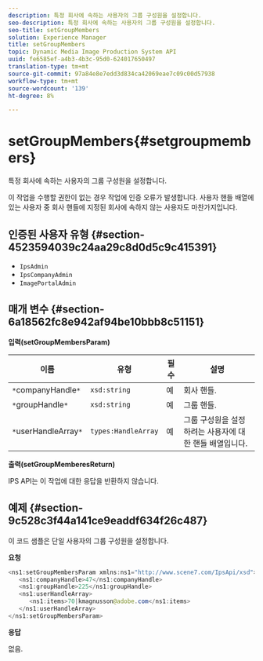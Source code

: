 ```yaml
---
description: 특정 회사에 속하는 사용자의 그룹 구성원을 설정합니다.
seo-description: 특정 회사에 속하는 사용자의 그룹 구성원을 설정합니다.
seo-title: setGroupMembers
solution: Experience Manager
title: setGroupMembers
topic: Dynamic Media Image Production System API
uuid: fe6585ef-a4b3-4b3c-95d0-624017650497
translation-type: tm+mt
source-git-commit: 97a84e8e7edd3d834ca42069eae7c09c00d57938
workflow-type: tm+mt
source-wordcount: '139'
ht-degree: 8%

---
```



# setGroupMembers{#setgroupmembers}

특정 회사에 속하는 사용자의 그룹 구성원을 설정합니다.

이 작업을 수행할 권한이 없는 경우 작업에 인증 오류가 발생합니다. 사용자 핸들 배열에 있는 사용자 중 회사 핸들에 지정된 회사에 속하지 않는 사용자도 마찬가지입니다.

## 인증된 사용자 유형 {#section-4523594039c24aa29c8d0d5c9c415391}

* `IpsAdmin`
* `IpsCompanyAdmin`
* `ImagePortalAdmin`

## 매개 변수 {#section-6a18562fc8e942af94be10bbb8c51151}

**입력(setGroupMembersParam)**

| 이름 | 유형 | 필수 | 설명 |
|---|---|---|---|
| `*`companyHandle`*` | `xsd:string` | 예 | 회사 핸들. |
| `*`groupHandle`*` | `xsd:string` | 예 | 그룹 핸들. |
| `*`userHandleArray`*` | `types:HandleArray` | 예 | 그룹 구성원을 설정하려는 사용자에 대한 핸들 배열입니다. |

**출력(setGroupMemberesReturn)**

IPS API는 이 작업에 대한 응답을 반환하지 않습니다.

## 예제 {#section-9c528c3f44a141ce9eaddf634f26c487}

이 코드 샘플은 단일 사용자의 그룹 구성원을 설정합니다.

**요청**

```java
<ns1:setGroupMembersParam xmlns:ns1="http://www.scene7.com/IpsApi/xsd">
   <ns1:companyHandle>47</ns1:companyHandle>
   <ns1:groupHandle>225</ns1:groupHandle>
   <ns1:userHandleArray>
      <ns1:items>70|kmagnusson@adobe.com</ns1:items>
   </ns1:userHandleArray>
</ns1:setGroupMembersParam>
```

**응답**

없음.
